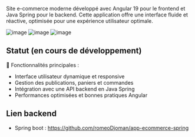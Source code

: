 Site e-commerce moderne développé avec Angular 19 pour le frontend et Java Spring pour le backend. Cette application offre une interface fluide et réactive, optimisée pour une expérience utilisateur optimale.

![image](https://github.com/user-attachments/assets/62b17067-b604-4361-b484-635af301a327)
![image](https://github.com/user-attachments/assets/77b356b3-7a1e-4175-b305-3f629b6401de)
![image](https://github.com/user-attachments/assets/26dc3e2a-f36b-495c-a356-b0b0adf165c7)



## Statut (en cours de développement)

🛒 Fonctionnalités principales : <br>

- Interface utilisateur dynamique et responsive
- Gestion des publications, paniers et commandes
- Intégration avec une API backend en Java Spring
- Performances optimisées et bonnes pratiques Angular

## Lien backend
- Spring boot : https://github.com/romeoDjoman/app-ecommerce-spring
